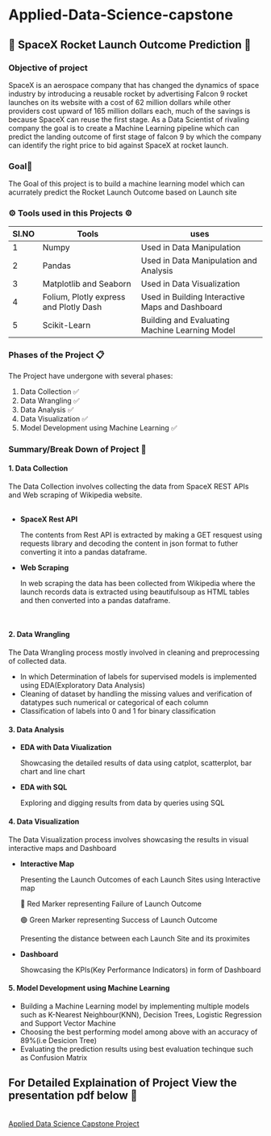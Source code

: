 # Applied-Data-Science-capstone
<h2> 🚀 SpaceX Rocket Launch Outcome Prediction 🚀 </h2>

### Objective of project
SpaceX is an aerospace company that has changed the dynamics of 
space industry by introducing a reusable rocket by advertising Falcon 
9 rocket launches on its website with a cost of 62 million dollars 
while other providers cost upward of 165 million dollars each, much 
of the savings is because SpaceX can reuse the first stage. As a Data 
Scientist of rivaling company the goal is to create a Machine Learning 
pipeline which can predict the landing outcome of first stage of 
falcon 9 by which the company can identify the right price to bid 
against SpaceX at rocket launch. <br>
<h3>Goal🎯</h3>
The Goal of this project is to build a machine learning model which can acurrately predict the Rocket Launch Outcome based on Launch site<br>
<h3> ⚙️ Tools used in this Projects ⚙️ </h3>

| SI.NO | Tools | uses |
| ----- | ----- | ---- |
| 1 | Numpy | Used in Data Manipulation |
| 2 | Pandas | Used in Data Manipulation and Analysis |
| 3 | Matplotlib and Seaborn | Used in Data Visualization |
| 4 | Folium, Plotly express and Plotly Dash | Used in Building Interactive Maps and Dashboard |
| 5 | Scikit-Learn | Building and Evaluating Machine Learning Model |

<h3>Phases of the Project 📋 </h3>
The Project have undergone with several phases:
<ol>
  <li>Data Collection ✅ </li>
  <li>Data Wrangling ✅ </li>
  <li>Data Analysis ✅ </li>
  <li>Data Visualization ✅ </li>
  <li>Model Development using Machine Learning ✅ </li>
</ol>
<h3>Summary/Break Down of Project 📜 </h3>
<h4>1. Data Collection</h4>
The Data Collection involves collecting the data from SpaceX REST APIs and Web scraping of Wikipedia website. <br><br>
<ul>
  <li><b>SpaceX Rest API</b>
    <p>The contents from Rest API is extracted by making a GET resquest using requests library and decoding the content in json format to futher converting it into a pandas dataframe.</p>
  </li>
  <li><b>Web Scraping</b>
    <p>In web scraping the data has been collected from Wikipedia where the launch records data is extracted using beautifulsoup as HTML tables and then converted into a pandas dataframe.</p>
  </li>
</ul>
<br>
<h4>2. Data Wrangling</h4>
<p>The Data Wrangling process mostly involved in cleaning and preprocessing of collected data.</p>
<ul>
  <li>In which Determination of labels for supervised models is implemented using EDA(Exploratory Data Analysis)</li>
  <li>Cleaning of dataset by handling the missing values and verification of datatypes such numerical or categorical of each column</li>
  <li>Classification of labels into 0 and 1 for binary classification</li>
</ul>
<h4>3. Data Analysis</h4>
<ul>
  <li><b>EDA with Data Viualization</b>
    <p>Showcasing the detailed results of data using catplot, scatterplot, bar chart and line chart</p>
  </li>
  <li><b>EDA with SQL</b>
    <p>Exploring and digging results from data by queries using SQL</p>
  </li>
</ul>
<h4>4. Data Visualization</h4>
<p>The Data Visualization process involves showcasing the results in visual interactive maps and Dashboard</p>
<ul>
  <li><b>Interactive Map</b>
    <p>Presenting the Launch Outcomes of each Launch Sites using Interactive map</p>
    <p>🔴 Red Marker representing Failure of Launch Outcome</p>
    <p>🟢 Green Marker representing Success of Launch Outcome</p>
    <p>Presenting the distance between each Launch Site and its proximites</p>
  </li>
  <li><b>Dashboard</b>
    <p>Showcasing the KPIs(Key Performance Indicators) in form of Dashboard</p>
  </li>
</ul>
<h4>5. Model Development using Machine Learning</h4>
<ul>
  <li>Building a Machine Learning model by implementing multiple models such as K-Nearest Neighbour(KNN), Decision Trees, Logistic Regression and Support Vector Machine</li>
  <li>Choosing the best performing model among above with an accuracy of 89%(i.e Desicion Tree)</li>
  <li>Evaluating the prediction results using best evaluation techinque such as Confusion Matrix</li>
</ul>
<h2>For Detailed Explaination of Project View the presentation pdf below 📄 </h2> <br>
<a href ="https://github.com/SahaniGuruPrasad/Applied-Data-Science-capstone/blob/main/Ds-capstone%20presentation.pdf">Applied Data Science Capstone Project</a>
